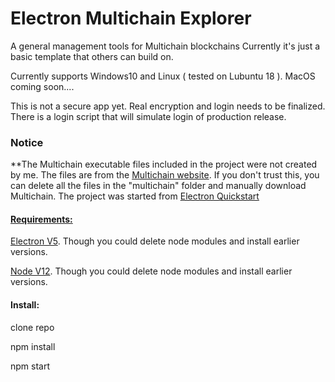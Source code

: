    <h1>Electron Multichain Explorer</h1>
A general management tools for Multichain blockchains
Currently it's just a basic template that others can build on.

Currently supports Windows10 and Linux ( tested on Lubuntu 18 ). MacOS coming soon....

This is not a secure app yet. Real encryption and login needs to be finalized. There is 
a login script that will simulate login of production release.

<h3>Notice</h3>

<p>
        **The Multichain executable files included in the project were not created by me.
        The files are from the <a href="https://www.multichain.com/download-install/" target="blank">Multichain website</a>.
        If you don't trust this, you can delete all the files in the "multichain" folder and manually download
        Multichain.
        The project was started from <a href="https://github.com/electron/electron-quick-start" target="blank">Electron Quickstart
</p>

<h4>
    Requirements:
</h4>

<a href="https://electronjs.org/docs" target="blank">Electron V5</a>. Though you could delete node modules and install earlier versions.

<a href="https://nodejs.org/en/" target="blank">Node V12</a>. Though you could delete node modules and install earlier versions.


<h4>Install: </h4>

clone repo

npm install

npm start

